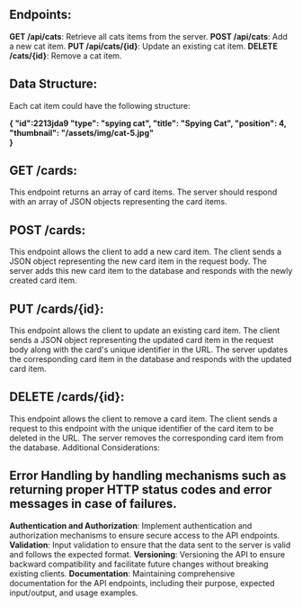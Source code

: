 ## Endpoints:

**GET /api/cats**: Retrieve all cats items from the server.
**POST /api/cats**: Add a new cat item.
**PUT /api/cats/{id}**: Update an existing cat item.
**DELETE /cats/{id}**: Remove a cat item.

## Data Structure:

Each cat item could have the following structure:

**{ 
        "id":2213jda9
        "type": "spying cat",
        "title": "Spying Cat",
        "position": 4,
        "thumbnail": "/assets/img/cat-5.jpg"   
}**
## GET /cards:

This endpoint returns an array of card items.
The server should respond with an array of JSON objects representing the card items.
## POST /cards:

This endpoint allows the client to add a new card item.
The client sends a JSON object representing the new card item in the request body.
The server adds this new card item to the database and responds with the newly created card item.
## PUT /cards/{id}:

This endpoint allows the client to update an existing card item.
The client sends a JSON object representing the updated card item in the request body along with the card's unique identifier in the URL.
The server updates the corresponding card item in the database and responds with the updated card item.
## DELETE /cards/{id}:

This endpoint allows the client to remove a card item.
The client sends a request to this endpoint with the unique identifier of the card item to be deleted in the URL.
The server removes the corresponding card item from the database.
Additional Considerations:

## Error Handling by handling mechanisms such as returning proper HTTP status codes and error messages in case of failures.
**Authentication and Authorization**: Implement authentication and authorization mechanisms to ensure secure access to the API endpoints.
**Validation**:  Input validation to ensure that the data sent to the server is valid and follows the expected format.
**Versioning**:  Versioning the API to ensure backward compatibility and facilitate future changes without breaking existing clients.
**Documentation**: Maintaining comprehensive documentation for the API endpoints, including their purpose, expected input/output, and usage examples.
